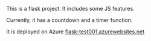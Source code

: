 This is a flask project.
It includes some JS features.

Currently, it has a countdown and a timer function.

It is deployed on Azure
[flask-test001.azurewebsites.net](flask-test001.azurewebsites.net)
